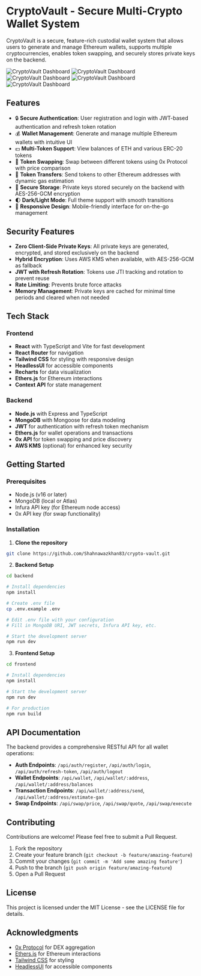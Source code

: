 # CryptoVault - Secure Multi-Crypto Wallet System

CryptoVault is a secure, feature-rich custodial wallet system that allows users to generate and manage Ethereum wallets, supports multiple cryptocurrencies, enables token swapping, and securely stores private keys on the backend.

![CryptoVault Dashboard](./frontend/src/assets/Screenshot_11-5-2025_13508_localhost.jpeg)
![CryptoVault Dashboard](./frontend/src/assets/Screenshot_11-5-2025_135055_localhost.jpeg)
![CryptoVault Dashboard](./frontend/src/assets/Screenshot_11-5-2025_135119_localhost.jpeg)
![CryptoVault Dashboard](./frontend/src/assets/Screenshot_11-5-2025_135145_localhost.jpeg)
![CryptoVault Dashboard](./frontend/src/assets/Screenshot_11-5-2025_135221_localhost.jpeg)

## Features

- 🔒 **Secure Authentication**: User registration and login with JWT-based authentication and refresh token rotation
- 💰 **Wallet Management**: Generate and manage multiple Ethereum wallets with intuitive UI
- 💵 **Multi-Token Support**: View balances of ETH and various ERC-20 tokens
- 💱 **Token Swapping**: Swap between different tokens using 0x Protocol with price comparison
- 💸 **Token Transfers**: Send tokens to other Ethereum addresses with dynamic gas estimation
- 🔐 **Secure Storage**: Private keys stored securely on the backend with AES-256-GCM encryption
- 🌓 **Dark/Light Mode**: Full theme support with smooth transitions
- 📱 **Responsive Design**: Mobile-friendly interface for on-the-go management

## Security Features

- **Zero Client-Side Private Keys**: All private keys are generated, encrypted, and stored exclusively on the backend
- **Hybrid Encryption**: Uses AWS KMS when available, with AES-256-GCM as fallback
- **JWT with Refresh Rotation**: Tokens use JTI tracking and rotation to prevent reuse
- **Rate Limiting**: Prevents brute force attacks
- **Memory Management**: Private keys are cached for minimal time periods and cleared when not needed

## Tech Stack

### Frontend
- **React** with TypeScript and Vite for fast development
- **React Router** for navigation
- **Tailwind CSS** for styling with responsive design
- **HeadlessUI** for accessible components
- **Recharts** for data visualization
- **Ethers.js** for Ethereum interactions
- **Context API** for state management

### Backend
- **Node.js** with Express and TypeScript
- **MongoDB** with Mongoose for data modeling
- **JWT** for authentication with refresh token mechanism
- **Ethers.js** for wallet operations and transactions
- **0x API** for token swapping and price discovery
- **AWS KMS** (optional) for enhanced key security

## Getting Started

### Prerequisites

- Node.js (v16 or later)
- MongoDB (local or Atlas)
- Infura API key (for Ethereum node access)
- 0x API key (for swap functionality)

### Installation

1. **Clone the repository**

```bash
git clone https://github.com/Shahnawazkhan83/crypto-vault.git
```

2. **Backend Setup**

```bash
cd backend

# Install dependencies
npm install

# Create .env file
cp .env.example .env

# Edit .env file with your configuration
# Fill in MongoDB URI, JWT secrets, Infura API key, etc.

# Start the development server
npm run dev
```

3. **Frontend Setup**

```bash
cd frontend

# Install dependencies
npm install

# Start the development server
npm run dev

# For production
npm run build
```

## API Documentation

The backend provides a comprehensive RESTful API for all wallet operations:

- **Auth Endpoints**: `/api/auth/register`, `/api/auth/login`, `/api/auth/refresh-token`, `/api/auth/logout`
- **Wallet Endpoints**: `/api/wallet`, `/api/wallet/:address`, `/api/wallet/:address/balances`
- **Transaction Endpoints**: `/api/wallet/:address/send`, `/api/wallet/:address/estimate-gas`
- **Swap Endpoints**: `/api/swap/price`, `/api/swap/quote`, `/api/swap/execute`


## Contributing

Contributions are welcome! Please feel free to submit a Pull Request.

1. Fork the repository
2. Create your feature branch (`git checkout -b feature/amazing-feature`)
3. Commit your changes (`git commit -m 'Add some amazing feature'`)
4. Push to the branch (`git push origin feature/amazing-feature`)
5. Open a Pull Request

## License

This project is licensed under the MIT License - see the LICENSE file for details.

## Acknowledgments

- [0x Protocol](https://0x.org/) for DEX aggregation
- [Ethers.js](https://docs.ethers.io/) for Ethereum interactions
- [Tailwind CSS](https://tailwindcss.com/) for styling
- [HeadlessUI](https://headlessui.com/) for accessible components